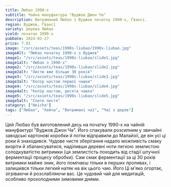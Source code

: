 ```yaml
---
title: Любао 1990-х
subtitle: Чайна мануфактура "Вуджов Джон Ча"
description: Витриманий Любао з Вуджов початку 1990-х, Ґвансі.
region: Вуджов, Ґвансі
variety: дерева Любао
yield: початок 1990-х
pubDate: 2024-02-27
price: 7.81
image: "/src/assets/teas/1990s-liubao/1990s-liubao.jpg"
imageAlt: "Любао початку 1990-х з Вуджов"
image1: "/src/assets/teas/1990s-liubao/slide1.jpg"
image1alt: "Любао з 1990-х"
image2: "/src/assets/teas/1990s-liubao/slide2.jpg"
image2alt: "Листю вже більше 30 років"
image3: "/src/assets/teas/1990s-liubao/slide3.jpg"
image3alt: "Колір настою першої чашки"
image4: "/src/assets/teas/1990s-liubao/slide4.jpg"
image4alt: "Колір настою, десята чашка"
image5: "/src/assets/teas/1990s-liubao/slide5.jpg"
image5alt: "Спите листя"
category: ["Heicha"]
tags: ["Любао", "Хейча", "Витримані чаї", "Чаї з дерев"]
---
```


Цей Любао був виготовлений десь на початку 1990-х на чайній мануфактурі "Вуджов Джон Ча". Його спакували розсипним у звичайні заводські картонові коробки й потім відправили до Малайзії, де він усі ці роки й знаходився. Чудове чисте зберігання надало можливість смаку визріти й збалансуватися, наділивши деревні ноти легкою землистою солодкуватістю витримки (ця землистість походить від стадії штучної ферментації процесу обробки). Сам смак ферментації за ці 30 років витримки майже зник, його помічаєш тільки в перших проливах, і залишився тільки легкий натяк на вік цього чаю. Його Ці м'яко огортає, зігріваючи й розслабляючи вас. Це чудовий чай для медитацій, особливо прохолодними зимовими днями.